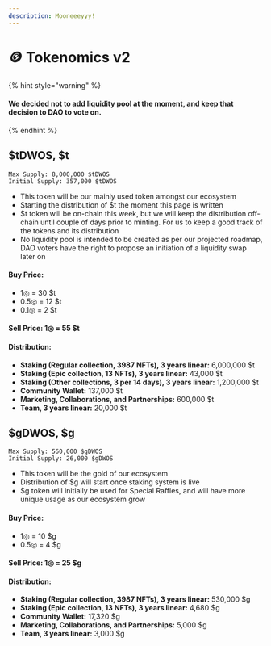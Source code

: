 ```yaml
---
description: Mooneeeyyy!
---
```


# 🪙 Tokenomics v2

{% hint style="warning" %}
#### We decided not to add liquidity pool at the moment, and keep that decision to DAO to vote on.
{% endhint %}

## $tDWOS, $t

```
Max Supply: 8,000,000 $tDWOS
Initial Supply: 357,000 $tDWOS
```

* This token will be our mainly used token amongst our ecosystem
* Starting the distribution of $t the moment this page is written
* $t token will be on-chain this week, but we will keep the distribution off-chain until couple of days prior to minting. For us to keep a good track of the tokens and its distribution
* No liquidity pool is intended to be created as per our projected roadmap, DAO voters have the right to propose an initiation of a liquidity swap later on

#### Buy Price:

* 1◎ = 30 $t
* 0.5◎ = 12 $t
* 0.1◎ = 2 $t

#### Sell Price: 1◎ = 55 $t

#### Distribution:

* **Staking (Regular collection, 3987 NFTs), 3 years linear:** 6,000,000 $t
* **Staking (Epic collection, 13 NFTs), 3 years linear:** 43,000 $t
* **Staking (Other collections, 3 per 14 days), 3 years linear:** 1,200,000 $t
* **Community Wallet:** 137,000 $t
* **Marketing, Collaborations, and Partnerships:** 600,000 $t
* **Team, 3 years linear:** 20,000 $t

## $gDWOS, $g

```
Max Supply: 560,000 $gDWOS
Initial Supply: 26,000 $gDWOS
```

* This token will be the gold of our ecosystem
* Distribution of $g will start once staking system is live
* $g token will initially be used for Special Raffles, and will have more unique usage as our ecosystem grow

#### Buy Price:

* 1◎ = 10 $g
* 0.5◎ = 4 $g

#### Sell Price: 1◎ = 25 $g

#### Distribution:

* **Staking (Regular collection, 3987 NFTs), 3 years linear:** 530,000 $g
* **Staking (Epic collection, 13 NFTs), 3 years linear:** 4,680 $g
* **Community Wallet:** 17,320 $g
* **Marketing, Collaborations, and Partnerships:** 5,000 $g
* **Team, 3 years linear:** 3,000 $g
